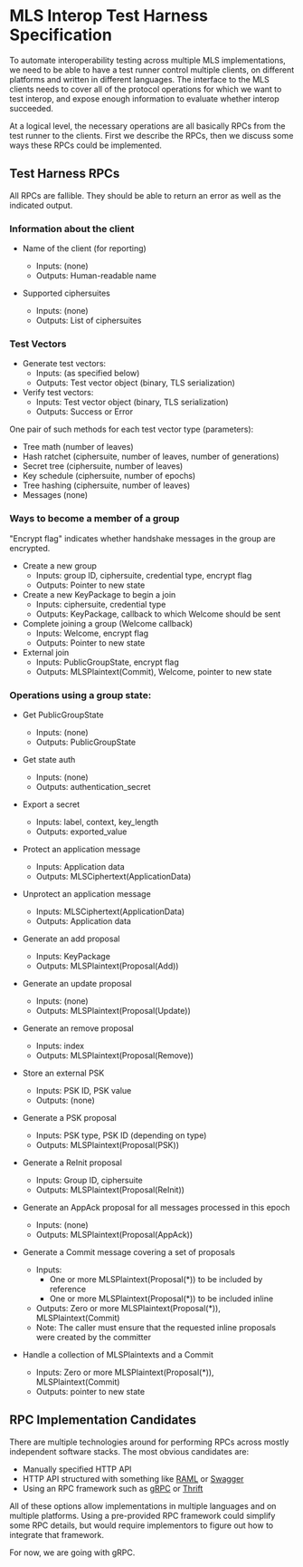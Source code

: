 MLS Interop Test Harness Specification
======================================

To automate interoperability testing across multiple MLS implementations, we
need to be able to have a test runner control multiple clients, on different
platforms and written in different languages. The interface to the MLS clients
needs to cover all of the protocol operations for which we want to test interop,
and expose enough information to evaluate whether interop succeeded.

At a logical level, the necessary operations are all basically RPCs from the
test runner to the clients.  First we describe the RPCs, then we discuss some
ways these RPCs could be implemented.

## Test Harness RPCs

All RPCs are fallible.  They should be able to return an error as well as the
indicated output.

### Information about the client

* Name of the client (for reporting)
  * Inputs: (none)
  * Outputs: Human-readable name

* Supported ciphersuites
  * Inputs: (none)
  * Outputs: List of ciphersuites

### Test Vectors

* Generate test vectors:
  * Inputs: (as specified below)
  * Outputs: Test vector object (binary, TLS serialization)
* Verify test vectors:
  * Inputs: Test vector object (binary, TLS serialization)
  * Outputs: Success or Error

One pair of such methods for each test vector type (parameters):
* Tree math (number of leaves)
* Hash ratchet (ciphersuite, number of leaves, number of generations)
* Secret tree (ciphersuite, number of leaves)
* Key schedule (ciphersuite, number of epochs)
* Tree hashing (ciphersuite, number of leaves)
* Messages (none)

### Ways to become a member of a group 

"Encrypt flag" indicates whether handshake messages in the group are encrypted.

* Create a new group
  * Inputs: group ID, ciphersuite, credential type, encrypt flag 
  * Outputs: Pointer to new state
* Create a new KeyPackage to begin a join
  * Inputs: ciphersuite, credential type
  * Outputs: KeyPackage, callback to which Welcome should be sent
* Complete joining a group (Welcome callback)
  * Inputs: Welcome, encrypt flag
  * Outputs: Pointer to new state
* External join
  * Inputs: PublicGroupState, encrypt flag
  * Outputs: MLSPlaintext(Commit), Welcome, pointer to new state

### Operations using a group state:

* Get PublicGroupState
  * Inputs: (none)
  * Outputs: PublicGroupState
* Get state auth
  * Inputs: (none)
  * Outputs: authentication_secret
* Export a secret
  * Inputs: label, context, key_length
  * Outputs: exported_value

* Protect an application message
  * Inputs: Application data
  * Outputs: MLSCiphertext(ApplicationData)
* Unprotect an application message
  * Inputs: MLSCiphertext(ApplicationData)
  * Outputs: Application data

* Generate an add proposal
  * Inputs: KeyPackage
  * Outputs: MLSPlaintext(Proposal(Add))
* Generate an update proposal
  * Inputs: (none)
  * Outputs: MLSPlaintext(Proposal(Update))
* Generate an remove proposal
  * Inputs: index
  * Outputs: MLSPlaintext(Proposal(Remove))
* Store an external PSK
  * Inputs: PSK ID, PSK value
  * Outputs: (none)
* Generate a PSK proposal
  * Inputs: PSK type, PSK ID (depending on type)
  * Outputs: MLSPlaintext(Proposal(PSK))
* Generate a ReInit proposal
  * Inputs: Group ID, ciphersuite
  * Outputs: MLSPlaintext(Proposal(ReInit))
* Generate an AppAck proposal for all messages processed in this epoch
  * Inputs: (none)
  * Outputs: MLSPlaintext(Proposal(AppAck))
* Generate a Commit message covering a set of proposals
  * Inputs:
    * One or more MLSPlaintext(Proposal(\*)) to be included by reference
    * One or more MLSPlaintext(Proposal(\*)) to be included inline
  * Outputs: Zero or more MLSPlaintext(Proposal(\*)), MLSPlaintext(Commit)
  * Note: The caller must ensure that the requested inline proposals were
    created by the committer

* Handle a collection of MLSPlaintexts and a Commit
  * Inputs: Zero or more MLSPlaintext(Proposal(\*)), MLSPlaintext(Commit)
  * Outputs: pointer to new state

## RPC Implementation Candidates

There are multiple technologies around for performing RPCs across mostly
independent software stacks.  The most obvious candidates are:

* Manually specified HTTP API
* HTTP API structured with something like [RAML](https://raml.org/) or
  [Swagger](https://swagger.io/)
* Using an RPC framework such as [gRPC](https://grpc.io/) or
  [Thrift](https://thrift.apache.org/)

All of these options allow implementations in multiple languages and on multiple
platforms.  Using a pre-provided RPC framework could simplify some RPC details,
but would require implementors to figure out how to integrate that framework.

For now, we are going with gRPC.
